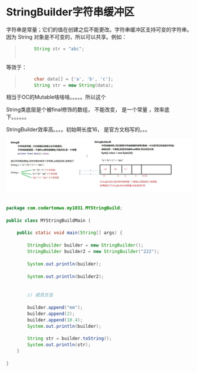 #  StringBuilder字符串缓冲区



字符串是常量；它们的值在创建之后不能更改。字符串缓冲区支持可变的字符串。因为 String 对象是不可变的，所以可以共享。例如：  

 

> ```java
>      String str = "abc";
>  
> ```

等效于：  

 

> ```java
>      char data[] = {'a', 'b', 'c'};
>      String str = new String(data);
> ```



相当于OC的Mutable啥啥啥。。。。。所以这个



String类底层是个被final修饰的数组， 不能改变， 是一个常量 ，效率底下。。。。。。





StringBuilder效率高。。。。初始啊长度16， 是官方文档写的。。。



![StringBuilder01](images/StringBuilder01.png)







```java

package com.codertomwu.my1031.MYStringBuild;

public class MYStringBuildMain {

    public static void main(String[] args) {

        StringBuilder builder = new StringBuilder();
        StringBuilder builder2 = new StringBuilder("222");

        System.out.println(builder);

        System.out.println(builder2);


        // 成员方法

        builder.append("mm");
        builder.append(2);
        builder.append(10.4);
        System.out.println(builder);

        String str = builder.toString();
        System.out.println(str);
    }

}


```





